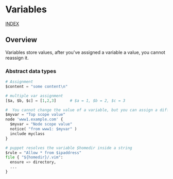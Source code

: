# Variables

[INDEX](../../README.md)

## Overview
Variables store values, after you've assigned a variable a value, you cannot reassign it.

### Abstract data types
```python
# Assignment
$content = "some content\n"

# multiple var assignment
[$a, $b, $c] = [1,2,3]      # $a = 1, $b = 2, $c = 3

#  You cannot change the value of a variable, but you can assign a different value to the same variable name in a new scope
$myvar = "Top scope value"
node 'www1.example.com' {
  $myvar = "Node scope value"
  notice( "from www1: $myvar" )
  include myclass
}

# puppet resolves the variable $homedir inside a string
$rule = "Allow * from $ipaddress"
file { "${homedir}/.vim":
  ensure => directory,
  ...
}
```
